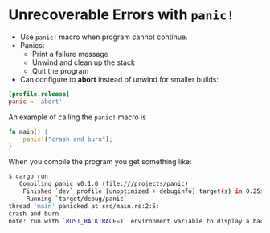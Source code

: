 
# Unrecoverable Errors with `panic!`

- Use `panic!` macro when program cannot continue.
- Panics:
  - Print a failure message
  - Unwind and clean up the stack
  - Quit the program
- Can configure to **abort** instead of unwind for smaller builds:

```toml
[profile.release]
panic = 'abort'
```

An example of calling the `panic!` macro is

```rust
fn main() {
    panic!("crash and burn");
}
```

When you compile the program you get something like:

```bash
$ cargo run
   Compiling panic v0.1.0 (file:///projects/panic)
    Finished `dev` profile [unoptimized + debuginfo] target(s) in 0.25s
     Running `target/debug/panic`
thread 'main' panicked at src/main.rs:2:5:
crash and burn
note: run with `RUST_BACKTRACE=1` environment variable to display a backtrace
```

